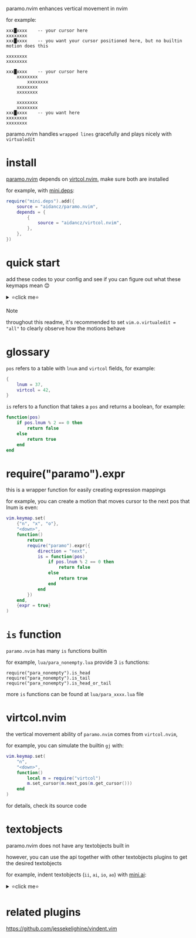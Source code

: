 paramo.nvim enhances vertical movement in nvim

for example:

```
xxx█xxxx	-- your cursor here
xxxxxxxx
xxx█xxxx	-- you want your cursor positioned here, but no builtin motion does this

xxxxxxxx
xxxxxxxx
```

```
xxx█xxxx	-- your cursor here
	xxxxxxxx
		xxxxxxxx
	xxxxxxxx
	xxxxxxxx

	xxxxxxxx
	xxxxxxxx
xxx█xxxx	-- you want here
xxxxxxxx
xxxxxxxx
```

paramo.nvim handles `wrapped lines` gracefully and plays nicely with `virtualedit`

# install

[paramo.nvim](https://github.com/aidancz/paramo.nvim) depends on [virtcol.nvim](https://github.com/aidancz/virtcol.nvim), make sure both are installed

for example, with [mini.deps](https://github.com/echasnovski/mini.nvim/blob/main/readmes/mini-deps.md):

```lua
require("mini.deps").add({
	source = "aidancz/paramo.nvim",
	depends = {
		{
			source = "aidancz/virtcol.nvim",
		},
	},
})
```

# quick start

add these codes to your config and see if you can figure out what these keymaps mean 😊

<details>

<summary>⭐click me⭐</summary>

```lua
local map = function(key, direction, is, hook)
	vim.keymap.set(
		{"n", "x", "o"},
		key,
		function()
			return
			require("paramo").expr({
				direction = direction,
				is = is,
				hook = hook,
			})
		end,
		{expr = true}
	)
end

map("{", "prev", require("para_nonempty_reverse").is_head_or_tail)
map("}", "next", require("para_nonempty_reverse").is_head_or_tail)

map("<a-u>", "prev", require("para_nonempty").is_head)
map("<a-d>", "next", require("para_nonempty").is_tail)

map("<a-w>", "next", require("para_cursor_column").is_head)
map("<a-e>", "next", require("para_cursor_column").is_tail)
map("<a-b>", "prev", require("para_cursor_column").is_head)

local caret = function() vim.cmd("normal! ^") end
map("<pageup>",   "prev", require("para_cursor_indent").is_head_or_tail, caret)
map("<pagedown>", "next", require("para_cursor_indent").is_head_or_tail, caret)
map(
	"<",
	"next",
	function(pos)
		return
		require("para_cursor_indent").is_head(
			pos,
			function(a, b)
				return a < b
			end
		)
	end,
	caret
)
map(
	">",
	"next",
	function(pos)
		return
		require("para_cursor_indent").is_head(
			pos,
			function(a, b)
				return a > b
			end
		)
	end,
	caret
)
map(
	"(",
	"prev",
	function(pos)
		return
		require("para_cursor_indent").is_head(
			pos,
			function(a, b)
				return a < b
			end
		)
	end,
	caret
)
map(
	")",
	"prev",
	function(pos)
		return
		require("para_cursor_indent").is_head(
			pos,
			function(a, b)
				return a > b
			end
		)
	end,
	caret
)
```

</details>

> [!NOTE]
>
> throughout this readme, it's recommended to set `vim.o.virtualedit = "all"` to clearly observe how the motions behave

# glossary

`pos` refers to a table with `lnum` and `virtcol` fields, for example:

```lua
{
	lnum = 37,
	virtcol = 42,
}
```

`is` refers to a function that takes a `pos` and returns a boolean, for example:

```lua
function(pos)
	if pos.lnum % 2 == 0 then
		return false
	else
		return true
	end
end
```

# require("paramo").expr

this is a wrapper function for easily creating expression mappings

for example, you can create a motion that moves cursor to the next pos that lnum is even:

```lua
vim.keymap.set(
	{"n", "x", "o"},
	"<down>",
	function()
		return
		require("paramo").expr({
			direction = "next",
			is = function(pos)
				if pos.lnum % 2 == 0 then
					return false
				else
					return true
				end
			end
		})
	end,
	{expr = true}
)
```

# `is` function

`paramo.nvim` has many `is` functions builtin

for example, `lua/para_nonempty.lua` provide 3 `is` functions:

```
require("para_nonempty").is_head
require("para_nonempty").is_tail
require("para_nonempty").is_head_or_tail
```

more `is` functions can be found at `lua/para_xxxx.lua` file

# virtcol.nvim

the vertical movement ability of `paramo.nvim` comes from `virtcol.nvim`,

for example, you can simulate the builtin `gj` with:

```lua
vim.keymap.set(
	"n",
	"<down>",
	function()
		local m = require("virtcol")
		m.set_cursor(m.next_pos(m.get_cursor()))
	end
)
```

for details, check its source code

# textobjects

paramo.nvim does not have any textobjects built in

however, you can use the api together with other textobjects plugins to get the desired textobjects

for example, indent textobjects (`ii`, `ai`, `io`, `ao`) with [mini.ai](https://github.com/echasnovski/mini.nvim/blob/main/readmes/mini-ai.md):

<details>

<summary>⭐click me⭐</summary>

```lua
require("mini.ai").setup({
	custom_textobjects = {
		i = function(ai_type)
			local is_head
			local is_tail
			if ai_type == "i" then
				is_head = require("para_cursor_indent").is_head
				is_tail = require("para_cursor_indent").is_tail
			else
				is_head = require("para_cursor_indent_include_empty_line").is_head
				is_tail = require("para_cursor_indent_include_empty_line").is_tail
			end

			local pos_head
			local pos_tail
			local pos_cursor = require("virtcol").get_cursor()
			if is_head(pos_cursor) then
				pos_head = pos_cursor
			else
				pos_head = require("paramo").prev_pos(pos_cursor, is_head)
			end
			if is_tail(pos_cursor) then
				pos_tail = pos_cursor
			else
				pos_tail = require("paramo").next_pos(pos_cursor, is_tail)
			end

			return {
				from = {
					line = pos_head.lnum,
					col = 1,
				},
				to = {
					line = pos_tail.lnum,
					col = 1,
				},
				vis_mode = "V",
			}
		end,

		o = function(ai_type)
			local is_head
			local is_tail
			if ai_type == "i" then
				is_head = require("para_cursor_ondent").is_head
				is_tail = require("para_cursor_ondent").is_tail
			else
				is_head = require("para_cursor_ondent_include_empty_line").is_head
				is_tail = require("para_cursor_ondent_include_empty_line").is_tail
			end

			local pos_head
			local pos_tail
			local pos_cursor = require("virtcol").get_cursor()
			if is_head(pos_cursor) then
				pos_head = pos_cursor
			else
				pos_head = require("paramo").prev_pos(pos_cursor, is_head)
			end
			if is_tail(pos_cursor) then
				pos_tail = pos_cursor
			else
				pos_tail = require("paramo").next_pos(pos_cursor, is_tail)
			end

			return {
				from = {
					line = pos_head.lnum,
					col = 1,
				},
				to = {
					line = pos_tail.lnum,
					col = 1,
				},
				vis_mode = "V",
			}
		end,
})
```

</details>

# related plugins

https://github.com/jessekelighine/vindent.vim
